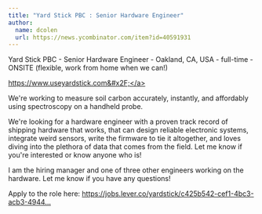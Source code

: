 ```yaml
---
title: "Yard Stick PBC : Senior Hardware Engineer"
author:
  name: dcolen
  url: https://news.ycombinator.com/item?id=40591931
---
```

Yard Stick PBC - Senior Hardware Engineer - Oakland, CA, USA - full-time - ONSITE (flexible, work from home when we can!)

<a href="https:&#x2F;&#x2F;www.useyardstick.com&#x2F;" rel="nofollow">https:&#x2F;&#x2F;www.useyardstick.com&#x2F;</a>

We&#x27;re working to measure soil carbon accurately, instantly, and affordably using spectroscopy on a handheld probe.

We&#x27;re looking for a hardware engineer with a proven track record of shipping hardware that works, that can design reliable electronic systems, integrate weird sensors, write the firmware to tie it altogether, and loves diving into the plethora of data that comes from the field. Let me know if you&#x27;re interested or know anyone who is!

I am the hiring manager and one of three other engineers working on the hardware. Let me know if you have any questions!

Apply to the role here: <a href="https:&#x2F;&#x2F;jobs.lever.co&#x2F;yardstick&#x2F;c425b542-cef1-4bc3-acb3-49447707dbf2" rel="nofollow">https:&#x2F;&#x2F;jobs.lever.co&#x2F;yardstick&#x2F;c425b542-cef1-4bc3-acb3-4944...</a>
